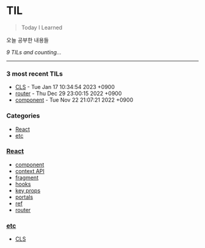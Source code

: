 # TIL
> Today I Learned

오늘 공부한 내용들


_9 TILs and counting..._

---

### 3 most recent TILs

- [CLS](etc/CLS.md) - Tue Jan 17 10:34:54 2023 +0900
- [router](React/router.md) - Thu Dec 29 23:00:15 2022 +0900
- [component](React/component.md) - Tue Nov 22 21:07:21 2022 +0900

### Categories

- [React](#React)
- [etc](#etc)

### [React](#React)
- [component](React/component.md)
- [context API](React/context.md)
- [fragment](React/fragment.md)
- [hooks](React/hooks.md)
- [key props](React/key.md)
- [portals](React/portals.md)
- [ref](React/ref.md)
- [router](React/router.md)

### [etc](#etc)
- [CLS](etc/CLS.md)


